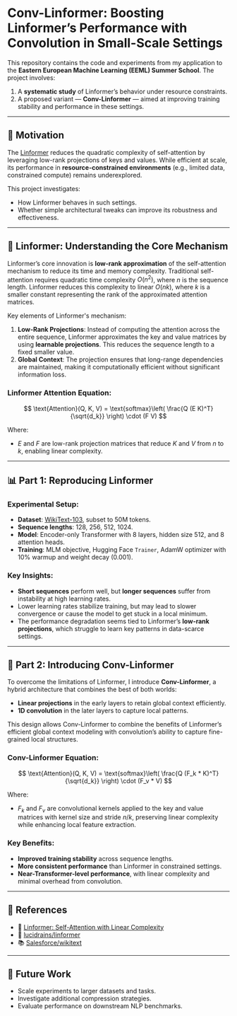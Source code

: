 # Conv-Linformer: Boosting Linformer’s Performance with Convolution in Small-Scale Settings

This repository contains the code and experiments from my application to the **Eastern European Machine Learning (EEML) Summer School**. The project involves:

1. A **systematic study** of Linformer’s behavior under resource constraints.
2. A proposed variant — **Conv-Linformer** — aimed at improving training stability and performance in these settings.

---

## 🧠 Motivation

The [Linformer](https://arxiv.org/abs/2006.04768) reduces the quadratic complexity of self-attention by leveraging low-rank projections of keys and values. While efficient at scale, its performance in **resource-constrained environments** (e.g., limited data, constrained compute) remains underexplored.

This project investigates:
- How Linformer behaves in such settings.
- Whether simple architectural tweaks can improve its robustness and effectiveness.

---

## 🔬 Linformer: Understanding the Core Mechanism

Linformer’s core innovation is **low-rank approximation** of the self-attention mechanism to reduce its time and memory complexity. Traditional self-attention requires quadratic time complexity $O(n^2)$, where $n$ is the sequence length. Linformer reduces this complexity to linear $O(nk)$, where $k$ is a smaller constant representing the rank of the approximated attention matrices.

Key elements of Linformer's mechanism:
1. **Low-Rank Projections**: Instead of computing the attention across the entire sequence, Linformer approximates the key and value matrices by using **learnable projections**. This reduces the sequence length to a fixed smaller value.
2. **Global Context**: The projection ensures that long-range dependencies are maintained, making it computationally efficient without significant information loss.

### Linformer Attention Equation:

$$
\text{Attention}(Q, K, V) = \text{softmax}\left( \frac{Q (E K)^T}{\sqrt{d_k}} \right) \cdot (F V)
$$

Where:
- $E$ and $F$ are low-rank projection matrices that reduce $K$ and $V$ from $n$ to $k$, enabling linear complexity.

---

## 📊 Part 1: Reproducing Linformer

### Experimental Setup:
- **Dataset**: [WikiText-103](https://huggingface.co/datasets/Salesforce/wikitext), subset to 50M tokens.
- **Sequence lengths**: 128, 256, 512, 1024.
- **Model**: Encoder-only Transformer with 8 layers, hidden size 512, and 8 attention heads.
- **Training**: MLM objective, Hugging Face `Trainer`, AdamW optimizer with 10% warmup and weight decay (0.001).

### Key Insights:
- **Short sequences** perform well, but **longer sequences** suffer from instability at high learning rates.
- Lower learning rates stabilize training, but may lead to slower convergence or cause the model to get stuck in a local minimum.
- The performance degradation seems tied to Linformer’s **low-rank projections**, which struggle to learn key patterns in data-scarce settings.

---

## 🚀 Part 2: Introducing Conv-Linformer

To overcome the limitations of Linformer, I introduce **Conv-Linformer**, a hybrid architecture that combines the best of both worlds:

- **Linear projections** in the early layers to retain global context efficiently.
- **1D convolution** in the later layers to capture local patterns.

This design allows Conv-Linformer to combine the benefits of Linformer’s efficient global context modeling with convolution’s ability to capture fine-grained local structures.

### Conv-Linformer Equation:

$$
\text{Attention}(Q, K, V) = \text{softmax}\left( \frac{Q (F_k * K)^T}{\sqrt{d_k}} \right) \cdot (F_v * V)
$$

Where:
- $F_k$ and $F_v$ are convolutional kernels applied to the key and value matrices with kernel size and stride $n/k$, preserving linear complexity while enhancing local feature extraction.

### Key Benefits:
- **Improved training stability** across sequence lengths.
- **More consistent performance** than Linformer in constrained settings.
- **Near-Transformer-level performance**, with linear complexity and minimal overhead from convolution.

---

## 🔗 References

- 📄 [Linformer: Self-Attention with Linear Complexity](https://arxiv.org/abs/2006.04768)  
- 🔗 [lucidrains/linformer](https://github.com/lucidrains/linformer)  
- 📚 [Salesforce/wikitext](https://huggingface.co/datasets/Salesforce/wikitext)

---

## 🌱 Future Work

- Scale experiments to larger datasets and tasks.
- Investigate additional compression strategies.
- Evaluate performance on downstream NLP benchmarks.


